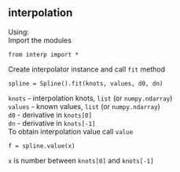 ## interpolation
Using:  
Import the modules  
```
from interp import *  
```
Create interpolator instance and call ``` fit ``` method  
```
spline = Spline().fit(knots, values, d0, dn)
```  
```knots``` - interpolation knots, ```list``` (or ```numpy.ndarray```)   
```values``` - known values, ```list``` (or ```numpy.ndarray```)   
```d0``` - derivative in ```knots[0]```  
```dn``` - derivative in ```knots[-1]```  
To obtain interpolation value call ```value```  
```
f = spline.value(x)
```  
```x``` is number between ```knots[0]``` and ```knots[-1]```  
